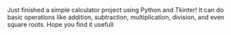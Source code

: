 Just finished a simple calculator project using Python and Tkinter!
It can do basic operations like addition, subtraction, multiplication, division, and even square roots.
Hope you find it usefull 


